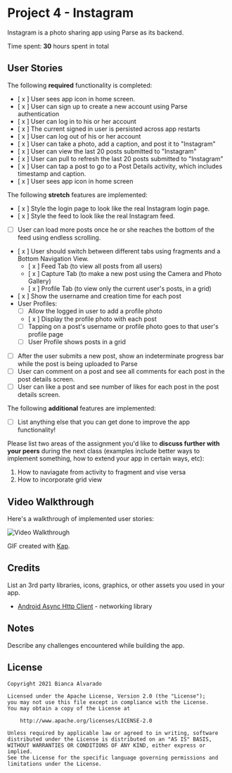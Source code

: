 # Project 4 - Instagram

Instagram is a photo sharing app using Parse as its backend.

Time spent: **30** hours spent in total

## User Stories

The following **required** functionality is completed:

- [ x ] User sees app icon in home screen.
- [ x ] User can sign up to create a new account using Parse authentication
- [ x ] User can log in to his or her account
- [ x ] The current signed in user is persisted across app restarts
- [ x ] User can log out of his or her account
- [ x ] User can take a photo, add a caption, and post it to "Instagram"
- [ x ] User can view the last 20 posts submitted to "Instagram"
- [ x ] User can pull to refresh the last 20 posts submitted to "Instagram"
- [ x ] User can tap a post to go to a Post Details activity, which includes timestamp and caption.
- [ x ] User sees app icon in home screen

The following **stretch** features are implemented:

- [ x ] Style the login page to look like the real Instagram login page.
- [ x ] Style the feed to look like the real Instagram feed.
- [ ] User can load more posts once he or she reaches the bottom of the feed using endless scrolling.
- [ x ] User should switch between different tabs using fragments and a Bottom Navigation View.
  - [ x ] Feed Tab (to view all posts from all users)
  - [ x ] Capture Tab (to make a new post using the Camera and Photo Gallery)
  - [ x ] Profile Tab (to view only the current user's posts, in a grid)
- [ x ] Show the username and creation time for each post
- User Profiles:
  - [ ] Allow the logged in user to add a profile photo
  - [ x ] Display the profile photo with each post
  - [ ] Tapping on a post's username or profile photo goes to that user's profile page
  - [ ] User Profile shows posts in a grid
- [ ] After the user submits a new post, show an indeterminate progress bar while the post is being uploaded to Parse
- [ ] User can comment on a post and see all comments for each post in the post details screen.
- [ ] User can like a post and see number of likes for each post in the post details screen.

The following **additional** features are implemented:

- [ ] List anything else that you can get done to improve the app functionality!

Please list two areas of the assignment you'd like to **discuss further with your peers** during the next class (examples include better ways to implement something, how to extend your app in certain ways, etc):

1. How to naviagate from activity to fragment and vise versa
2. How to incorporate grid view 

## Video Walkthrough

Here's a walkthrough of implemented user stories:

<img src='http://i.imgur.com/link/to/your/gif/file.gif' title='Video Walkthrough' width='' alt='Video Walkthrough' />

GIF created with [Kap](https://getkap.co/).

## Credits

List an 3rd party libraries, icons, graphics, or other assets you used in your app.

- [Android Async Http Client](http://loopj.com/android-async-http/) - networking library


## Notes

Describe any challenges encountered while building the app.

## License

    Copyright 2021 Bianca Alvarado

    Licensed under the Apache License, Version 2.0 (the "License");
    you may not use this file except in compliance with the License.
    You may obtain a copy of the License at

        http://www.apache.org/licenses/LICENSE-2.0

    Unless required by applicable law or agreed to in writing, software
    distributed under the License is distributed on an "AS IS" BASIS,
    WITHOUT WARRANTIES OR CONDITIONS OF ANY KIND, either express or implied.
    See the License for the specific language governing permissions and
    limitations under the License.
